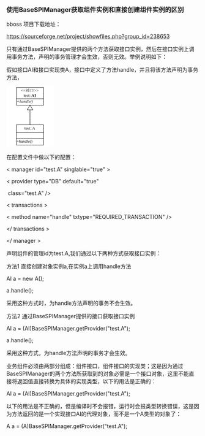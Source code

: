 ### 使用BaseSPIManager获取组件实例和直接创建组件实例的区别

bboss 项目下载地址：

https://sourceforge.net/project/showfiles.php?group_id=238653

只有通过BaseSPIManager提供的两个方法获取接口实例，然后在接口实例上调用事务方法，声明的事务管理才会生效，否则无效。举例说明如下：

假如接口AI和接口实现类A，接口中定义了方法handle，并且将该方法声明为事务方法，

![](../images/aop/9335ac43-a1e7-34f1-8485-809bb39f3cbb.gif)

在配置文件中做以下的配置：

< manager id="test.A" singlable="true" >

< provider type="DB" default="true"

​           class="test.A" />

< transactions >

< method name="handle" txtype="REQUIRED_TRANSACTION" />

</ transactions >

</ manager >

声明组件的管理id为test.A,我们通过以下两种方式获取接口实例：

方法1 直接创建对象实例a,在实例a上调用handle方法

AI a = new A();

a.handle();

采用这种方式时，为handle方法声明的事务不会生效。

方法2 通过BaseSPIManager提供的接口获取接口实例

AI a = (AI)BaseSPIManager.getProvider("test.A");

a.handle();

采用这种方式，为handle方法声明的事务才会生效。

业务组件必须由两部分组成：组件接口，组件接口的实现类；这是因为通过BaseSPIManager的两个方法所获取到的对象必需是一个接口对象，这里不能直接将返回值直接转换为具体的实现类型，以下的用法是正确的：

AI a = (AI)BaseSPIManager.getProvider("test.A");

以下的用法是不正确的，但是编译时不会报错，运行时会报类型转换错误，这是因为方法返回的是一个实现接口AI的代理对象，而不是一个A类型的对象了：

A a = (A)BaseSPIManager.getProvider("test.A");